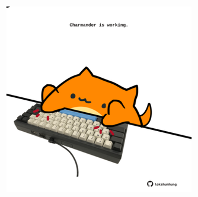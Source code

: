 <!-- built at 13/08/2022, 13:07:07 UTC -->
<p align="center">
  <img width="500" height="500" src="./ReadmeImage.svg">
</p>
